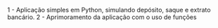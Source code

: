 1 - Aplicação simples em Python, simulando depósito, saque e extrato bancário.
2 - Aprimoramento da aplicação com o uso de funções
